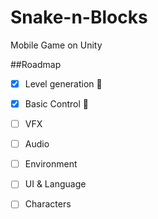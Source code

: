 # Snake-n-Blocks
 Mobile Game on Unity

##Roadmap

- [X] Level generation :tada:
- [X] Basic Control :tada:
- [ ] VFX
- [ ] Audio
- [ ] Environment
- [ ] UI & Language
- [ ] Characters

